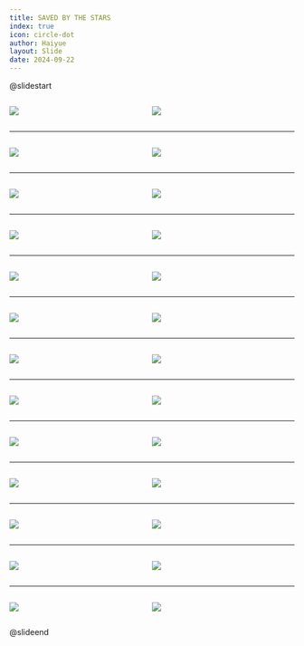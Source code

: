 ```yaml
---
title: SAVED BY THE STARS
index: true
icon: circle-dot
author: Haiyue
layout: Slide
date: 2024-09-22
---
```

 
@slidestart

<div style="display:flex">
<div style="flex:1">

![](https://raw.githubusercontent.com/yclord/reading/refs/heads/master/english/Level-X/SAVED%20BY%20THE%20STARS/001.webp)
</div>
<div style="flex:1">

![](https://raw.githubusercontent.com/yclord/reading/refs/heads/master/english/Level-X/SAVED%20BY%20THE%20STARS/002.webp)
</div>
</div>

---

<div style="display:flex">
<div style="flex:1">

![](https://raw.githubusercontent.com/yclord/reading/refs/heads/master/english/Level-X/SAVED%20BY%20THE%20STARS/003.webp)
</div>
<div style="flex:1">

![](https://raw.githubusercontent.com/yclord/reading/refs/heads/master/english/Level-X/SAVED%20BY%20THE%20STARS/004.webp)
</div>
</div>

---

<div style="display:flex">
<div style="flex:1">

![](https://raw.githubusercontent.com/yclord/reading/refs/heads/master/english/Level-X/SAVED%20BY%20THE%20STARS/005.webp)
</div>
<div style="flex:1">

![](https://raw.githubusercontent.com/yclord/reading/refs/heads/master/english/Level-X/SAVED%20BY%20THE%20STARS/006.webp)
</div>
</div>

---

<div style="display:flex">
<div style="flex:1">

![](https://raw.githubusercontent.com/yclord/reading/refs/heads/master/english/Level-X/SAVED%20BY%20THE%20STARS/007.webp)
</div>
<div style="flex:1">

![](https://raw.githubusercontent.com/yclord/reading/refs/heads/master/english/Level-X/SAVED%20BY%20THE%20STARS/008.webp)
</div>
</div>

---

<div style="display:flex">
<div style="flex:1">

![](https://raw.githubusercontent.com/yclord/reading/refs/heads/master/english/Level-X/SAVED%20BY%20THE%20STARS/009.webp)
</div>
<div style="flex:1">

![](https://raw.githubusercontent.com/yclord/reading/refs/heads/master/english/Level-X/SAVED%20BY%20THE%20STARS/010.webp)
</div>
</div>

---

<div style="display:flex">
<div style="flex:1">

![](https://raw.githubusercontent.com/yclord/reading/refs/heads/master/english/Level-X/SAVED%20BY%20THE%20STARS/011.webp)
</div>
<div style="flex:1">

![](https://raw.githubusercontent.com/yclord/reading/refs/heads/master/english/Level-X/SAVED%20BY%20THE%20STARS/012.webp)
</div>
</div>

---

<div style="display:flex">
<div style="flex:1">

![](https://raw.githubusercontent.com/yclord/reading/refs/heads/master/english/Level-X/SAVED%20BY%20THE%20STARS/013.webp)
</div>
<div style="flex:1">

![](https://raw.githubusercontent.com/yclord/reading/refs/heads/master/english/Level-X/SAVED%20BY%20THE%20STARS/014.webp)
</div>
</div>

---

<div style="display:flex">
<div style="flex:1">

![](https://raw.githubusercontent.com/yclord/reading/refs/heads/master/english/Level-X/SAVED%20BY%20THE%20STARS/015.webp)
</div>
<div style="flex:1">

![](https://raw.githubusercontent.com/yclord/reading/refs/heads/master/english/Level-X/SAVED%20BY%20THE%20STARS/016.webp)
</div>
</div>

---

<div style="display:flex">
<div style="flex:1">

![](https://raw.githubusercontent.com/yclord/reading/refs/heads/master/english/Level-X/SAVED%20BY%20THE%20STARS/017.webp)
</div>
<div style="flex:1">

![](https://raw.githubusercontent.com/yclord/reading/refs/heads/master/english/Level-X/SAVED%20BY%20THE%20STARS/018.webp)
</div>
</div>

---

<div style="display:flex">
<div style="flex:1">

![](https://raw.githubusercontent.com/yclord/reading/refs/heads/master/english/Level-X/SAVED%20BY%20THE%20STARS/019.webp)
</div>
<div style="flex:1">

![](https://raw.githubusercontent.com/yclord/reading/refs/heads/master/english/Level-X/SAVED%20BY%20THE%20STARS/020.webp)
</div>
</div>

---

<div style="display:flex">
<div style="flex:1">

![](https://raw.githubusercontent.com/yclord/reading/refs/heads/master/english/Level-X/SAVED%20BY%20THE%20STARS/021.webp)
</div>
<div style="flex:1">

![](https://raw.githubusercontent.com/yclord/reading/refs/heads/master/english/Level-X/SAVED%20BY%20THE%20STARS/022.webp)
</div>
</div>

---

<div style="display:flex">
<div style="flex:1">

![](https://raw.githubusercontent.com/yclord/reading/refs/heads/master/english/Level-X/SAVED%20BY%20THE%20STARS/023.webp)
</div>
<div style="flex:1">

![](https://raw.githubusercontent.com/yclord/reading/refs/heads/master/english/Level-X/SAVED%20BY%20THE%20STARS/024.webp)
</div>
</div>

---

<div style="display:flex">
<div style="flex:1">

![](https://raw.githubusercontent.com/yclord/reading/refs/heads/master/english/Level-X/SAVED%20BY%20THE%20STARS/025.webp)
</div>
<div style="flex:1">

![](https://raw.githubusercontent.com/yclord/reading/refs/heads/master/english/Level-X/SAVED%20BY%20THE%20STARS/026.webp)
</div>
</div>

@slideend
